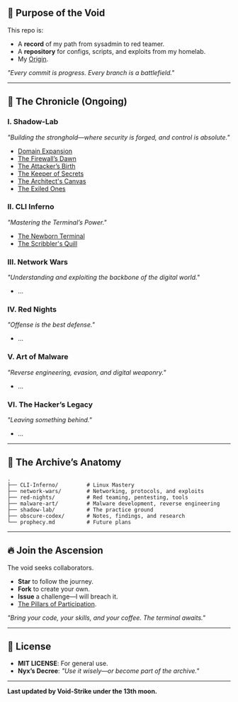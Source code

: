 ## 🎯 **Purpose of the Void**

This repo is:

- A **record** of my path from sysadmin to red teamer.
- A **repository** for configs, scripts, and exploits from my homelab.
- My [Origin](Extras/The%20Spark%20of%20a%20Cyber%20Odyssey.md).

_"Every commit is progress. Every branch is a battlefield."_

---

## 📖 **The Chronicle (Ongoing)**

### I. Shadow-Lab

_"Building the stronghold—where security is forged, and control is absolute."_

- [Domain Expansion](Shadow-Lab/VirtualBox.md)
- [The Firewall’s Dawn](Shadow-Lab/OpnSense.md)
- [The Attacker’s Birth](Shadow-Lab/AthenaOS.md)
- [The Keeper of Secrets](Shadow-Lab/Ubuntu-Server.md)
- [The Architect's Canvas](Shadow-Lab/Arch.md)
- [The Exiled Ones](Shadow-Lab/Targets.md)

### II. CLI Inferno

_"Mastering the Terminal’s Power."_

- [The Newborn Terminal](CLI-Inferno/Unix-Command.md)
- [The Scribbler's Quill](CLI-Inferno/Text-Editors.md)

### III. Network Wars

_"Understanding and exploiting the backbone of the digital world."_

- ...

### IV. Red Nights

_"Offense is the best defense."_

- ...

### V. Art of Malware

_"Reverse engineering, evasion, and digital weaponry."_

- ...

### VI. The Hacker’s Legacy

_"Leaving something behind."_

- ...

---

## 🌌 **The Archive’s Anatomy**

```plaintext
.  
├── CLI-Inferno/         # Linux Mastery  
├── network-wars/        # Networking, protocols, and exploits  
├── red-nights/          # Red teaming, pentesting, tools  
├── malware-art/         # Malware development, reverse engineering  
├── shadow-lab/          # The practice ground  
├── obscure-codex/       # Notes, findings, and research  
└── prophecy.md          # Future plans  
```

---

## 🔥 **Join the Ascension**

The void seeks collaborators.

- **Star** to follow the journey.
- **Fork** to create your own.
- **Issue** a challenge—I will breach it.
- [The Pillars of Participation](Extras/The%20Pillars%20of%20Participation.md).

_"Bring your code, your skills, and your coffee. The terminal awaits."_

---

## 📜 **License**

- **MIT LICENSE**: For general use.
- **Nyx’s Decree**: _"Use it wisely—or become part of the archive."_

---

**Last updated by Void-Strike under the 13th moon.**